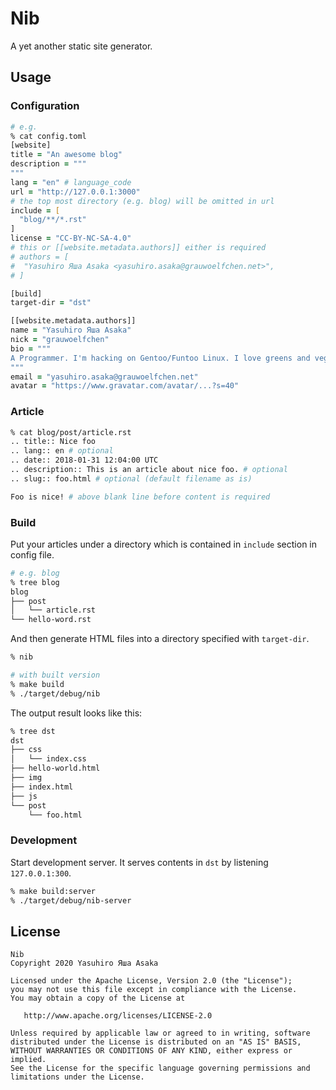 # Nib

A yet another static site generator.

## Usage

### Configuration

```zsh
# e.g.
% cat config.toml
[website]
title = "An awesome blog"
description = """
"""
lang = "en" # language_code
url = "http://127.0.0.1:3000"
# the top most directory (e.g. blog) will be omitted in url
include = [
  "blog/**/*.rst"
]
license = "CC-BY-NC-SA-4.0"
# this or [[website.metadata.authors]] either is required
# authors = [
#  "Yasuhiro Яша Asaka <yasuhiro.asaka@grauwoelfchen.net>",
# ]

[build]
target-dir = "dst"

[[website.metadata.authors]]
name = "Yasuhiro Яша Asaka"
nick = "grauwoelfchen"
bio = """
A Programmer. I'm hacking on Gentoo/Funtoo Linux. I love greens and vegetables.
"""
email = "yasuhiro.asaka@grauwoelfchen.net"
avatar = "https://www.gravatar.com/avatar/...?s=40"
```

### Article

```zsh
% cat blog/post/article.rst
.. title:: Nice foo
.. lang:: en # optional
.. date:: 2018-01-31 12:04:00 UTC
.. description:: This is an article about nice foo. # optional
.. slug:: foo.html # optional (default filename as is)

Foo is nice! # above blank line before content is required
```

### Build

Put your articles under a directory which is contained in `include` section in
config file.

```zsh
# e.g. blog
% tree blog
blog
├── post
│   └── article.rst
└── hello-word.rst
```

And then generate HTML files into a directory specified with `target-dir`.

```zsh
% nib

# with built version
% make build
% ./target/debug/nib
```

The output result looks like this:

```zsh
% tree dst
dst
├── css
│   └── index.css
├── hello-world.html
├── img
├── index.html
├── js
└── post
    └── foo.html
```

### Development

Start development server. It serves contents in `dst` by listening
`127.0.0.1:300`.

```zsh
% make build:server
% ./target/debug/nib-server
```


## License

```text
Nib
Copyright 2020 Yasuhiro Яша Asaka

Licensed under the Apache License, Version 2.0 (the "License");
you may not use this file except in compliance with the License.
You may obtain a copy of the License at

   http://www.apache.org/licenses/LICENSE-2.0

Unless required by applicable law or agreed to in writing, software
distributed under the License is distributed on an "AS IS" BASIS,
WITHOUT WARRANTIES OR CONDITIONS OF ANY KIND, either express or implied.
See the License for the specific language governing permissions and
limitations under the License.
```
